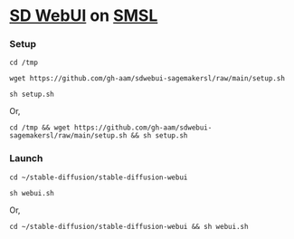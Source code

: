 # [SD WebUI](https://github.com/AUTOMATIC1111/stable-diffusion-webui) on [SMSL](https://studiolab.sagemaker.aws)

### Setup
```
cd /tmp
```
```
wget https://github.com/gh-aam/sdwebui-sagemakersl/raw/main/setup.sh
```
```
sh setup.sh
```
Or,
```
cd /tmp && wget https://github.com/gh-aam/sdwebui-sagemakersl/raw/main/setup.sh && sh setup.sh
```

### Launch
```
cd ~/stable-diffusion/stable-diffusion-webui
```
```
sh webui.sh
```
Or,
```
cd ~/stable-diffusion/stable-diffusion-webui && sh webui.sh
```
